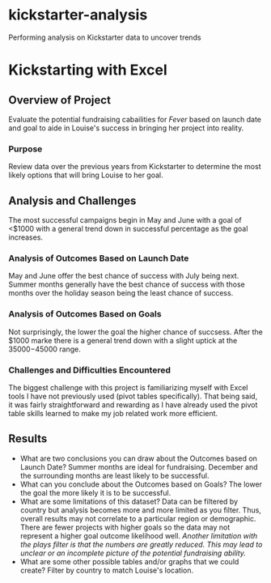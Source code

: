 # kickstarter-analysis
Performing analysis on Kickstarter data to uncover trends

# Kickstarting with Excel

## Overview of Project
Evaluate the potential fundraising cabailities for _Fever_ based on launch date and goal to aide in Louise's success in bringing her project into reality.
### Purpose
Review data over the previous years from Kickstarter to determine the most likely options that will bring Louise to her goal.
## Analysis and Challenges
The most successful campaigns begin in May and June with a goal of <$1000 with a general trend down in successful percentage as the goal increases.
### Analysis of Outcomes Based on Launch Date
May and June offer the best chance of success with July being next. Summer months generally have the best chance of success with those months over the holiday season being the least chance of success.
### Analysis of Outcomes Based on Goals
Not surprisingly, the lower the goal the higher chance of succsess. After the $1000 marke there is a general trend down with a slight uptick at the $35000-$45000 range.
### Challenges and Difficulties Encountered
The biggest challenge with this project is familiarizing myself with Excel tools I have not previously used (pivot tables specifically). That being said, it was fairly straightforward and rewarding as I have already used the pivot table skills learned to make my job related work more efficient.
## Results

- What are two conclusions you can draw about the Outcomes based on Launch Date?
Summer months are ideal for fundraising. December and the surrounding months are least likely to be successful.
- What can you conclude about the Outcomes based on Goals?
The lower the goal the more likely it is to be successful.
- What are some limitations of this dataset?
Data can be filtered by country but analysis becomes more and more limited as you filter. Thus, overall results may not correlate to a particular region or demographic.
There are fewer projects with higher goals so the data may not represent a higher goal outcome likelihood well. 
_Another limitation with the plays filter is that the numbers are greatly reduced. This may lead to unclear or an incomplete picture of the potential fundraising ability._
- What are some other possible tables and/or graphs that we could create?
Filter by country to match Louise's location.
